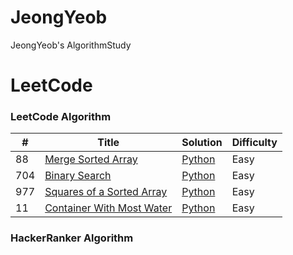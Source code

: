 # JeongYeob
JeongYeob's AlgorithmStudy


LeetCode
========

### LeetCode Algorithm


| # | Title | Solution | Difficulty |
|---| ----- | -------- | ---------- |
|88|[Merge Sorted Array](https://leetcode.com/problems/merge-sorted-array/) | [Python](./leetcode/11.py)|Easy|
|704|[Binary Search](https://leetcode.com/problems/binary-search/) | [Python](./leetcode/11.py)|Easy|
|977|[Squares of a Sorted Array](https://leetcode.com/problems/squares-of-a-sorted-array/) | [Python](./leetcode/11.py)|Easy|
|11|[Container With Most Water](https://leetcode.com/problems/container-with-most-water/) | [Python](./leetcode/11.py)|Easy|

### HackerRanker Algorithm
